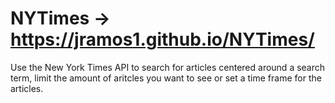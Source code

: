 # NYTimes -> https://jramos1.github.io/NYTimes/

Use the New York Times API to search for articles centered around a search term, limit the amount of aritcles you want to see or set a time frame for the articles.
